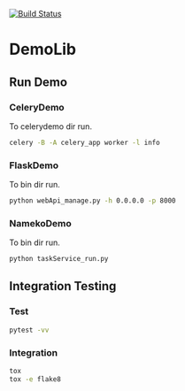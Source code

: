 [![Build Status](https://travis-ci.org/Glf9832/DemoLib.svg?branch=master)](https://travis-ci.org/Glf9832/DemoLib)
# DemoLib

## Run Demo

### CeleryDemo

To celerydemo dir run.
``` bash
celery -B -A celery_app worker -l info
```

### FlaskDemo

To bin dir run.
``` bash
python webApi_manage.py -h 0.0.0.0 -p 8000
```

### NamekoDemo

To bin dir run.
``` bash
python taskService_run.py
```


## Integration Testing

### Test
``` bash
pytest -vv
```

### Integration
``` bash
tox
tox -e flake8
```

